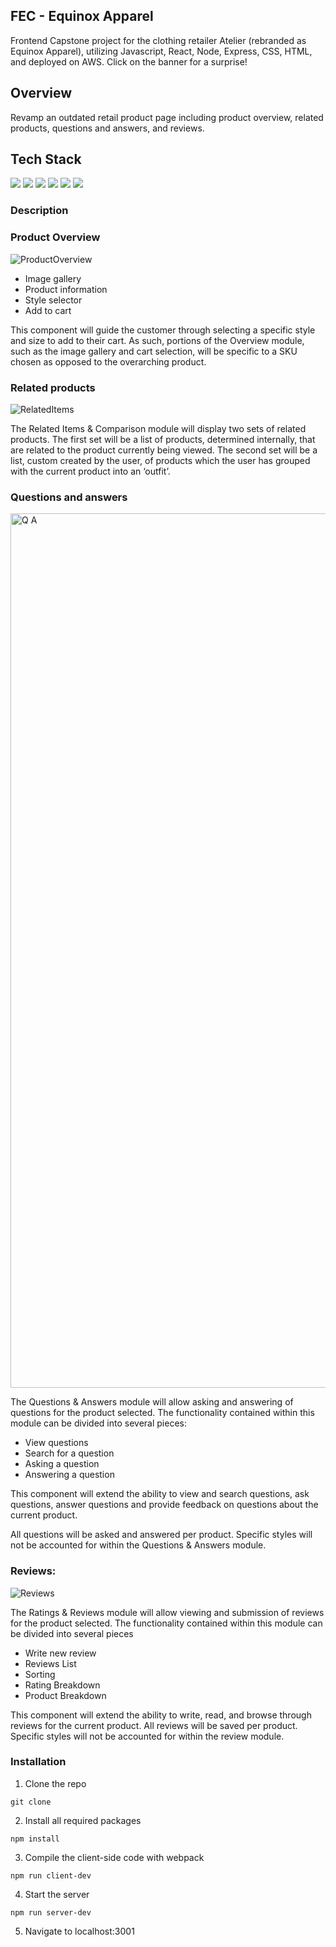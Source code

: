 ## FEC - Equinox Apparel 
Frontend Capstone project for the clothing retailer Atelier (rebranded as Equinox Apparel), utilizing Javascript, React, Node, Express, CSS, HTML, and deployed on AWS. Click on the banner for a surprise!

## Overview
Revamp an outdated retail product page including product overview, related products, questions and answers, and reviews.

## Tech Stack

![](https://img.shields.io/badge/JavaScript-F7DF1E?style=for-the-badge&logo=javascript&logoColor=black) ![](https://img.shields.io/badge/Node.js-43853D?style=for-the-badge&logo=node.js&logoColor=white) ![](https://img.shields.io/badge/HTML5-E34F26?style=for-the-badge&logo=html5&logoColor=white) ![](https://img.shields.io/badge/HTML5-E34F26?style=for-the-badge&logo=html5&logoColor=white) ![](https://img.shields.io/badge/React-20232A?style=for-the-badge&logo=react&logoColor=61DAFB) ![](https://img.shields.io/badge/Jest-323330?style=for-the-badge&logo=Jest&logoColor=white)

### Description
### Product Overview

![ProductOverview](https://user-images.githubusercontent.com/108377805/231079145-24e0c7e5-0dc7-4ada-a6f7-848805bfe698.png)

* Image gallery
* Product information
* Style selector
* Add to cart

This component will guide the customer through selecting a specific style and size to add to their cart. As such, portions of the Overview module, such as the image gallery and cart selection, will be specific to a SKU chosen as opposed to the overarching product.

### Related products

![RelatedItems](https://user-images.githubusercontent.com/108377805/231079189-0e0ca9fb-283b-422a-9086-1033edaaf8bb.png)


The Related Items & Comparison module will display two sets of related products.  The first set will be a list of products, determined internally, that are related to the product currently being viewed.  The second set will be a list, custom created by the user, of products which the user has grouped with the current product into an ‘outfit’.

### Questions and answers

<img width="1399" alt="Q A" src="https://user-images.githubusercontent.com/108377805/232840002-a81dd913-f942-4918-897b-dca43c282a56.png">

The Questions & Answers module will allow asking and answering of questions for the product selected.  The functionality contained within this module can be divided into several pieces:

* View questions
* Search for a question
* Asking a question
* Answering a question

This component will extend the ability to view and search questions, ask questions, answer questions and provide feedback on questions about the current product.

All questions will be asked and answered per product.  Specific styles will not be accounted for within the Questions & Answers module.

### Reviews:

![Reviews](https://user-images.githubusercontent.com/108377805/231079237-a4d3139e-cd54-4f20-afd5-21a4cfbb7787.png)

The Ratings & Reviews module will allow viewing and submission of reviews for the product selected.  The functionality contained within this module can be divided into several pieces

* Write new review
* Reviews List
* Sorting
* Rating Breakdown
* Product Breakdown

This component will extend the ability to write, read, and browse through reviews for the current product.
All reviews will be saved per product.  Specific styles will not be accounted for within the review module.

### Installation

1. Clone the repo

```
git clone 
```

2. Install all required packages

```
npm install
```

3. Compile the client-side code with webpack

```
npm run client-dev
```

4. Start the server

```
npm run server-dev
```

5. Navigate to localhost:3001
